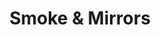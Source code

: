 ---
layout: product
product_id: 1419067654206
id: 1419067654206
title: Smoke & Mirrors
body_html: >-
  <p>Taken just outside of Boston Bar, BC in July of 2017.</p>

  <p>This photo was taken after a weekend of camping in Boston Bar during the summer of 2017. I’ve always been intrigued by photos of foggy treelines that seem to create floating islands, so when I saw this appearing on the side of the mountain I had to get a photo of it.</p>

  <p> </p>
vendor: Connell McCarthy
product_type: Posters, Prints, & Visual Artwork
created_at: 2018-08-22T19:52:08-04:00
handle: smoke-mirrors
updated_at: 2022-11-23T20:02:51-05:00
published_at: 2018-08-22T19:38:24-04:00
template_suffix: ""
status: active
published_scope: global
tags: Batch 01, fog, foggy, forest, Print, trees
admin_graphql_api_id: gid://shopify/Product/1419067654206
variants:
  - product_id: 1419067654206
    id: 39577178636350
    title: 8x10” / Full Colour
    price: "35.00"
    sku: CM-PP-B1-11-XXS-FC
    position: 1
    inventory_policy: continue
    compare_at_price: null
    fulfillment_service: manual
    inventory_management: shopify
    option1: 8x10”
    option2: Full Colour
    option3: null
    created_at: 2021-09-01T14:39:02-04:00
    updated_at: 2022-02-07T16:04:32-05:00
    taxable: true
    barcode: ""
    grams: 208
    image_id: 6301680402494
    weight: 0.208
    weight_unit: kg
    inventory_item_id: 41671619477566
    inventory_quantity: 100
    old_inventory_quantity: 100
    requires_shipping: true
    admin_graphql_api_id: gid://shopify/ProductVariant/39577178636350
  - product_id: 1419067654206
    id: 39577178669118
    title: 8x10” / Black & White
    price: "35.00"
    sku: CM-PP-B1-11-XXS-BW
    position: 2
    inventory_policy: continue
    compare_at_price: null
    fulfillment_service: manual
    inventory_management: shopify
    option1: 8x10”
    option2: Black & White
    option3: null
    created_at: 2021-09-01T14:39:02-04:00
    updated_at: 2022-02-07T16:04:30-05:00
    taxable: true
    barcode: ""
    grams: 208
    image_id: 6301680336958
    weight: 0.208
    weight_unit: kg
    inventory_item_id: 41671619510334
    inventory_quantity: 100
    old_inventory_quantity: 100
    requires_shipping: true
    admin_graphql_api_id: gid://shopify/ProductVariant/39577178669118
  - product_id: 1419067654206
    id: 39577178701886
    title: 8.5x11” / Full Colour
    price: "35.00"
    sku: CM-PP-B1-11-XS-FC
    position: 3
    inventory_policy: continue
    compare_at_price: null
    fulfillment_service: manual
    inventory_management: shopify
    option1: 8.5x11”
    option2: Full Colour
    option3: null
    created_at: 2021-09-01T14:39:03-04:00
    updated_at: 2022-02-07T16:04:31-05:00
    taxable: true
    barcode: ""
    grams: 208
    image_id: 6301680402494
    weight: 0.208
    weight_unit: kg
    inventory_item_id: 41671619543102
    inventory_quantity: 100
    old_inventory_quantity: 100
    requires_shipping: true
    admin_graphql_api_id: gid://shopify/ProductVariant/39577178701886
  - product_id: 1419067654206
    id: 39577178734654
    title: 8.5x11” / Black & White
    price: "35.00"
    sku: CM-PP-B1-11-XS-BW
    position: 4
    inventory_policy: continue
    compare_at_price: null
    fulfillment_service: manual
    inventory_management: shopify
    option1: 8.5x11”
    option2: Black & White
    option3: null
    created_at: 2021-09-01T14:39:03-04:00
    updated_at: 2022-02-07T16:04:31-05:00
    taxable: true
    barcode: ""
    grams: 208
    image_id: 6301680336958
    weight: 0.208
    weight_unit: kg
    inventory_item_id: 41671619575870
    inventory_quantity: 100
    old_inventory_quantity: 100
    requires_shipping: true
    admin_graphql_api_id: gid://shopify/ProductVariant/39577178734654
  - product_id: 1419067654206
    id: 39577178767422
    title: 13x19” / Full Colour
    price: "40.00"
    sku: CM-PP-B1-11-S-FC
    position: 5
    inventory_policy: continue
    compare_at_price: null
    fulfillment_service: manual
    inventory_management: shopify
    option1: 13x19”
    option2: Full Colour
    option3: null
    created_at: 2021-09-01T14:39:03-04:00
    updated_at: 2022-02-07T16:04:31-05:00
    taxable: true
    barcode: ""
    grams: 208
    image_id: 6301680402494
    weight: 0.208
    weight_unit: kg
    inventory_item_id: 41671619608638
    inventory_quantity: 100
    old_inventory_quantity: 100
    requires_shipping: true
    admin_graphql_api_id: gid://shopify/ProductVariant/39577178767422
  - product_id: 1419067654206
    id: 39577178800190
    title: 13x19” / Black & White
    price: "40.00"
    sku: CM-PP-B1-11-S-BW
    position: 6
    inventory_policy: continue
    compare_at_price: null
    fulfillment_service: manual
    inventory_management: shopify
    option1: 13x19”
    option2: Black & White
    option3: null
    created_at: 2021-09-01T14:39:03-04:00
    updated_at: 2022-02-07T16:04:35-05:00
    taxable: true
    barcode: ""
    grams: 208
    image_id: 6301680336958
    weight: 0.208
    weight_unit: kg
    inventory_item_id: 41671619641406
    inventory_quantity: 100
    old_inventory_quantity: 100
    requires_shipping: true
    admin_graphql_api_id: gid://shopify/ProductVariant/39577178800190
  - product_id: 1419067654206
    id: 39577178832958
    title: 16x20” / Full Colour
    price: "50.00"
    sku: CM-PP-B1-11-M-FC
    position: 7
    inventory_policy: continue
    compare_at_price: null
    fulfillment_service: manual
    inventory_management: shopify
    option1: 16x20”
    option2: Full Colour
    option3: null
    created_at: 2021-09-01T14:39:03-04:00
    updated_at: 2022-02-07T16:04:35-05:00
    taxable: true
    barcode: ""
    grams: 208
    image_id: 6301680402494
    weight: 0.208
    weight_unit: kg
    inventory_item_id: 41671619674174
    inventory_quantity: 100
    old_inventory_quantity: 100
    requires_shipping: true
    admin_graphql_api_id: gid://shopify/ProductVariant/39577178832958
  - product_id: 1419067654206
    id: 39577178931262
    title: 16x20” / Black & White
    price: "50.00"
    sku: CM-PP-B1-11-M-BW
    position: 8
    inventory_policy: continue
    compare_at_price: null
    fulfillment_service: manual
    inventory_management: shopify
    option1: 16x20”
    option2: Black & White
    option3: null
    created_at: 2021-09-01T14:39:03-04:00
    updated_at: 2022-02-07T16:04:36-05:00
    taxable: true
    barcode: ""
    grams: 208
    image_id: 6301680336958
    weight: 0.208
    weight_unit: kg
    inventory_item_id: 41671619706942
    inventory_quantity: 100
    old_inventory_quantity: 100
    requires_shipping: true
    admin_graphql_api_id: gid://shopify/ProductVariant/39577178931262
  - product_id: 1419067654206
    id: 39577178996798
    title: 20x24” / Full Colour
    price: "60.00"
    sku: CM-PP-B1-11-L-FC
    position: 9
    inventory_policy: continue
    compare_at_price: null
    fulfillment_service: manual
    inventory_management: shopify
    option1: 20x24”
    option2: Full Colour
    option3: null
    created_at: 2021-09-01T14:39:03-04:00
    updated_at: 2022-02-07T16:04:35-05:00
    taxable: true
    barcode: ""
    grams: 208
    image_id: 6301680402494
    weight: 0.208
    weight_unit: kg
    inventory_item_id: 41671619739710
    inventory_quantity: 100
    old_inventory_quantity: 100
    requires_shipping: true
    admin_graphql_api_id: gid://shopify/ProductVariant/39577178996798
  - product_id: 1419067654206
    id: 39577179062334
    title: 20x24” / Black & White
    price: "60.00"
    sku: CM-PP-B1-11-L-BW
    position: 10
    inventory_policy: continue
    compare_at_price: null
    fulfillment_service: manual
    inventory_management: shopify
    option1: 20x24”
    option2: Black & White
    option3: null
    created_at: 2021-09-01T14:39:03-04:00
    updated_at: 2022-02-07T16:04:35-05:00
    taxable: true
    barcode: ""
    grams: 208
    image_id: 6301680336958
    weight: 0.208
    weight_unit: kg
    inventory_item_id: 41671619772478
    inventory_quantity: 100
    old_inventory_quantity: 100
    requires_shipping: true
    admin_graphql_api_id: gid://shopify/ProductVariant/39577179062334
  - product_id: 1419067654206
    id: 39577179160638
    title: 20x30” / Full Colour
    price: "70.00"
    sku: CM-PP-B1-11-XL-FC
    position: 11
    inventory_policy: continue
    compare_at_price: null
    fulfillment_service: manual
    inventory_management: shopify
    option1: 20x30”
    option2: Full Colour
    option3: null
    created_at: 2021-09-01T14:39:03-04:00
    updated_at: 2022-02-07T16:04:41-05:00
    taxable: true
    barcode: ""
    grams: 208
    image_id: 6301680402494
    weight: 0.208
    weight_unit: kg
    inventory_item_id: 41671619805246
    inventory_quantity: 100
    old_inventory_quantity: 100
    requires_shipping: true
    admin_graphql_api_id: gid://shopify/ProductVariant/39577179160638
  - product_id: 1419067654206
    id: 39577179193406
    title: 20x30” / Black & White
    price: "70.00"
    sku: CM-PP-B1-11-XL-BW
    position: 12
    inventory_policy: continue
    compare_at_price: null
    fulfillment_service: manual
    inventory_management: shopify
    option1: 20x30”
    option2: Black & White
    option3: null
    created_at: 2021-09-01T14:39:03-04:00
    updated_at: 2022-02-07T16:04:40-05:00
    taxable: true
    barcode: ""
    grams: 208
    image_id: 6301680336958
    weight: 0.208
    weight_unit: kg
    inventory_item_id: 41671619838014
    inventory_quantity: 100
    old_inventory_quantity: 100
    requires_shipping: true
    admin_graphql_api_id: gid://shopify/ProductVariant/39577179193406
  - product_id: 1419067654206
    id: 39577179226174
    title: 24x36” / Full Colour
    price: "90.00"
    sku: CM-PP-B1-11-XXL-FC
    position: 13
    inventory_policy: continue
    compare_at_price: null
    fulfillment_service: manual
    inventory_management: shopify
    option1: 24x36”
    option2: Full Colour
    option3: null
    created_at: 2021-09-01T14:39:03-04:00
    updated_at: 2022-02-07T16:04:40-05:00
    taxable: true
    barcode: ""
    grams: 208
    image_id: 6301680402494
    weight: 0.208
    weight_unit: kg
    inventory_item_id: 41671619870782
    inventory_quantity: 100
    old_inventory_quantity: 100
    requires_shipping: true
    admin_graphql_api_id: gid://shopify/ProductVariant/39577179226174
  - product_id: 1419067654206
    id: 39577179258942
    title: 24x36” / Black & White
    price: "90.00"
    sku: CM-PP-B1-11-XXL-BW
    position: 14
    inventory_policy: continue
    compare_at_price: null
    fulfillment_service: manual
    inventory_management: shopify
    option1: 24x36”
    option2: Black & White
    option3: null
    created_at: 2021-09-01T14:39:03-04:00
    updated_at: 2022-02-07T16:04:40-05:00
    taxable: true
    barcode: ""
    grams: 208
    image_id: 6301680336958
    weight: 0.208
    weight_unit: kg
    inventory_item_id: 41671619903550
    inventory_quantity: 100
    old_inventory_quantity: 100
    requires_shipping: true
    admin_graphql_api_id: gid://shopify/ProductVariant/39577179258942
  - product_id: 1419067654206
    id: 39577179291710
    title: 30x40” / Full Colour
    price: "100.00"
    sku: CM-PP-B1-11-XXXL-FC
    position: 15
    inventory_policy: continue
    compare_at_price: null
    fulfillment_service: manual
    inventory_management: shopify
    option1: 30x40”
    option2: Full Colour
    option3: null
    created_at: 2021-09-01T14:39:03-04:00
    updated_at: 2022-02-07T16:04:40-05:00
    taxable: true
    barcode: ""
    grams: 208
    image_id: 6301680402494
    weight: 0.208
    weight_unit: kg
    inventory_item_id: 41671619936318
    inventory_quantity: 100
    old_inventory_quantity: 100
    requires_shipping: true
    admin_graphql_api_id: gid://shopify/ProductVariant/39577179291710
  - product_id: 1419067654206
    id: 39577179324478
    title: 30x40” / Black & White
    price: "100.00"
    sku: CM-PP-B1-11-XXXL-BW
    position: 16
    inventory_policy: continue
    compare_at_price: null
    fulfillment_service: manual
    inventory_management: shopify
    option1: 30x40”
    option2: Black & White
    option3: null
    created_at: 2021-09-01T14:39:03-04:00
    updated_at: 2022-02-07T16:04:45-05:00
    taxable: true
    barcode: ""
    grams: 208
    image_id: 6301680336958
    weight: 0.208
    weight_unit: kg
    inventory_item_id: 41671619969086
    inventory_quantity: 100
    old_inventory_quantity: 100
    requires_shipping: true
    admin_graphql_api_id: gid://shopify/ProductVariant/39577179324478
options:
  - product_id: 1419067654206
    id: 1948204859454
    name: Size
    position: 1
    values:
      - 8x10”
      - 8.5x11”
      - 13x19”
      - 16x20”
      - 20x24”
      - 20x30”
      - 24x36”
      - 30x40”
  - product_id: 1419067654206
    id: 8590012186686
    name: Color
    position: 2
    values:
      - Full Colour
      - Black & White
images:
  - product_id: 1419067654206
    id: 6301680402494
    position: 1
    created_at: 2019-03-17T13:04:40-04:00
    updated_at: 2019-10-20T18:44:16-04:00
    alt: null
    width: 1000
    height: 1500
    src: https://cdn.shopify.com/s/files/1/1624/2355/products/CM---Smoke-_-Mirrors-_Product-Mockup-2019.jpg?v=1571611456
    variant_ids:
      - 39577178636350
      - 39577178701886
      - 39577178767422
      - 39577178832958
      - 39577178996798
      - 39577179160638
      - 39577179226174
      - 39577179291710
    admin_graphql_api_id: gid://shopify/ProductImage/6301680402494
  - product_id: 1419067654206
    id: 6301680336958
    position: 2
    created_at: 2019-03-17T13:04:39-04:00
    updated_at: 2019-10-20T18:44:16-04:00
    alt: null
    width: 1000
    height: 1500
    src: https://cdn.shopify.com/s/files/1/1624/2355/products/CM---Smoke-_-Mirrors-_Product-Mockup-2019_-B_W.jpg?v=1571611456
    variant_ids:
      - 39577178669118
      - 39577178734654
      - 39577178800190
      - 39577178931262
      - 39577179062334
      - 39577179193406
      - 39577179258942
      - 39577179324478
    admin_graphql_api_id: gid://shopify/ProductImage/6301680336958
  - product_id: 1419067654206
    id: 28230274121790
    position: 3
    created_at: 2021-05-04T20:42:37-04:00
    updated_at: 2021-05-04T20:42:37-04:00
    alt: null
    width: 2000
    height: 1800
    src: https://cdn.shopify.com/s/files/1/1624/2355/products/PAR_02_0001_cd1b3b64-6d21-45e7-9b66-16949043d0e6.png?v=1620175357
    variant_ids: []
    admin_graphql_api_id: gid://shopify/ProductImage/28230274121790
  - product_id: 1419067654206
    id: 29846616047678
    position: 4
    created_at: 2022-11-23T20:02:51-05:00
    updated_at: 2022-11-23T20:02:51-05:00
    alt: null
    width: 1114
    height: 1843
    src: https://cdn.shopify.com/s/files/1/1624/2355/products/SmokeandMirrors.jpg?v=1669251771
    variant_ids: []
    admin_graphql_api_id: gid://shopify/ProductImage/29846616047678
image:
  product_id: 1419067654206
  id: 6301680402494
  position: 1
  created_at: 2019-03-17T13:04:40-04:00
  updated_at: 2019-10-20T18:44:16-04:00
  alt: null
  width: 1000
  height: 1500
  src: https://cdn.shopify.com/s/files/1/1624/2355/products/CM---Smoke-_-Mirrors-_Product-Mockup-2019.jpg?v=1571611456
  variant_ids:
    - 39577178636350
    - 39577178701886
    - 39577178767422
    - 39577178832958
    - 39577178996798
    - 39577179160638
    - 39577179226174
    - 39577179291710
  admin_graphql_api_id: gid://shopify/ProductImage/6301680402494

---